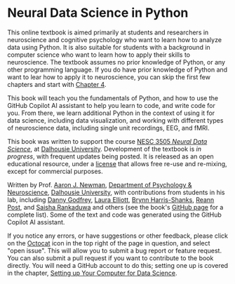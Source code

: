 # Neural Data Science in Python

This online textbook is aimed primarily at students and researchers in neuroscience and cognitive psychology who want to learn how to analyze data using Python. It is also suitable for students with a background in computer science who want to learn how to apply their skills to neuroscience. The textbook assumes no prior knowledge of Python, or any other programming language. If you do have prior knowledge of Python and want to lear how to apply it to neuroscience, you can skip the first few chapters and start with [Chapter 4](./4-viz/introduction.md).

This book will teach you the fundamentals of Python, and how to use the GitHub Copilot AI assistant to help you learn to code, and write code for you. From there, we learn additional Python in the context of using it for data science, including data visualization, and working with different types of neuroscience data, including single unit recordings, EEG, and fMRI.


This book was written to support the course [NESC 3505 *Neural Data Science*](https://neural-data-science.github.io/NESC_3505/), at [Dalhousie University](https://dal.ca). Development of the textbook is *in progress*, with frequent updates being posted. It is released as an open educational resource, under a [license](https://creativecommons.org/licenses/by-nc-sa/4.0/) that allows free re-use and re-mixing, except for commercial purposes.

Written by Prof. [Aaron J. Newman](https://aaronjnewman.com/), [Department of Psychology & Neuroscience](https://www.dal.ca/faculty/science/psychology_neuroscience), [Dalhousie University](https://dal.ca), with contributions from students in his lab, including [Danny Godfrey](https://github.com/Balkazar), [Laura Elliott](https://github.com/lauraelliott210), [Brynn Harris-Shanks](https://github.com/brynnhs), [Reann Post](https://github.com/reannpost), and [Saisha Rankaduwa](https://github.com/saisha-r) and others (see the book's [GitHub page](https://github.com/neural-data-science/NESC_3505_textbook) for a complete list). Some of the text and code was generated using the GitHub Copilot AI assistant.

If you notice any errors, or have suggestions or other feedback, please click on the [Octocat](https://github.com/octocat) icon in the top right of the page in question, and select "open issue". This will allow you to submit a bug report or feature request. You can also submit a pull request if you want to contribute to the book directly. You will need a GitHub account to do this; setting one up is covered in the chapter, [Setting up Your Computer for Data Science](./2b-setup/github.md).
